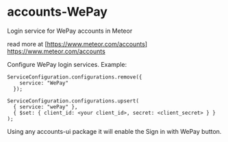 # accounts-WePay

Login service for WePay accounts in Meteor

read more at [https://www.meteor.com/accounts] https://www.meteor.com/accounts


Configure WePay login services. Example:
```
ServiceConfiguration.configurations.remove({
    service: "WePay"
  });
  
ServiceConfiguration.configurations.upsert(
  { service: "wePay" },
  { $set: { client_id: <your client_id>, secret: <client_secret> } }
);

```

Using any accounts-ui package it will enable the Sign in with WePay button.